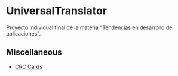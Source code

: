 # UniversalTranslator
Proyecto individual final de la materia "Tendencias en desarrollo de aplicaciones".

## Miscellaneous 
- [CRC Cards](https://www.dropbox.com/s/ziuwpm2cyhquio0/CRC%20responsiblity.png?dl=0)
